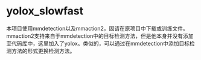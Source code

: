 # yolox_slowfast

本项目使用mmdetection以及mmaction2，固请在原项目中下载或训练文件。
mmaction2支持来自于mmdetection中的目标检测方法，但是他本身并没有添加至代码库中，这里加入了yolox。类似的，可以通过在mmdetection中添加目标检测方法的形式更换检测方法。
